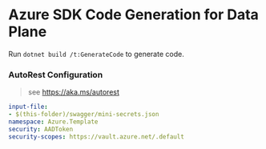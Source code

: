 # Azure SDK Code Generation for Data Plane

Run `dotnet build /t:GenerateCode` to generate code.

### AutoRest Configuration
> see https://aka.ms/autorest

``` yaml
input-file:
- $(this-folder)/swagger/mini-secrets.json
namespace: Azure.Template
security: AADToken
security-scopes: https://vault.azure.net/.default
```